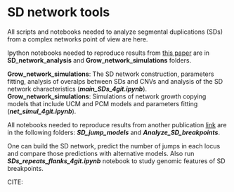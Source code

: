 # SD network tools

All scripts and notebooks needed to analyze segmental duplications (SDs) from a complex networks point of view are here. 

Ipython notebooks needed to reproduce results from [this paper](https://doi.org/10.1186/s12864-021-07789-7) are in **SD_network_analysis** and **Grow_network_simulations** folders. 

**Grow_network_simulations**: The SD network construction, parameters fitting, analysis of overalps between SDs and CNVs and analysis of the SD network characteristics (***main_SDs_4git.ipynb***).
**Grow_network_simulations**: Simulations of network growth copying models that include UCM and PCM models and parameters fitting (***net_simul_4git.ipynb***).


All notebooks needed to reproduce results from another publication [link](https://doi.org/10.1101/2023.03.18.533287) are in the following folders: ***SD_jump_models*** and ***Analyze_SD_breakpoints***.



One can build the SD network, predict the number of jumps in each locus and compare those predictions with alternative models. Also run ***SDs_repeats_flanks_4git.ipynb*** notebook to study genomic features of SD breakpoints.

CITE:

